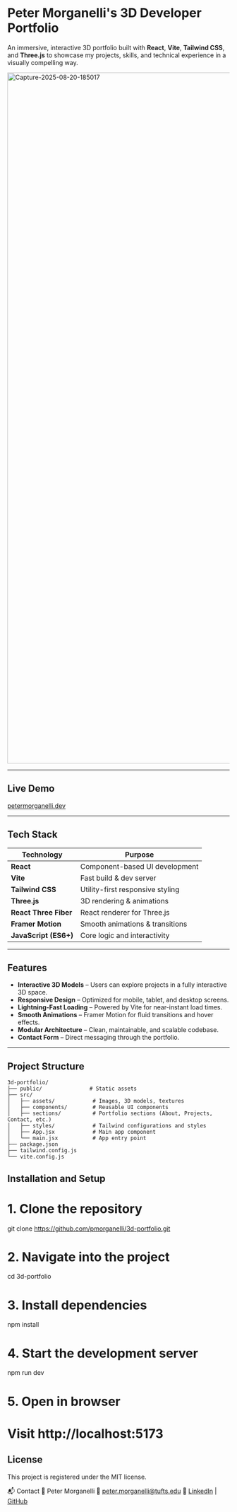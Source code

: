 # Peter Morganelli's 3D Developer Portfolio

An immersive, interactive 3D portfolio built with **React**, **Vite**, **Tailwind CSS**, and **Three.js** to showcase my projects, skills, and technical experience in a visually compelling way.

<img width="2747" height="1564" alt="Capture-2025-08-20-185017" src="https://github.com/user-attachments/assets/c78dff21-7a65-404a-97e2-c8c31c978465" />


---

## Live Demo
 [petermorganelli.dev](https://www.petermorganelli.dev) <!-- Replace with deployed URL -->

---

## Tech Stack

| Technology       | Purpose                                                   |
|------------------|-----------------------------------------------------------|
| **React**        | Component-based UI development                            |
| **Vite**         | Fast build & dev server                                   |
| **Tailwind CSS** | Utility-first responsive styling                          |
| **Three.js**     | 3D rendering & animations                                 |
| **React Three Fiber** | React renderer for Three.js                       |
| **Framer Motion**| Smooth animations & transitions                          |
| **JavaScript (ES6+)** | Core logic and interactivity                        |

---

## Features

-  **Interactive 3D Models** – Users can explore projects in a fully interactive 3D space.
-  **Responsive Design** – Optimized for mobile, tablet, and desktop screens.
-  **Lightning-Fast Loading** – Powered by Vite for near-instant load times.
-  **Smooth Animations** – Framer Motion for fluid transitions and hover effects.
-  **Modular Architecture** – Clean, maintainable, and scalable codebase.
-  **Contact Form** – Direct messaging through the portfolio.

---

## Project Structure

```plaintext
3d-portfolio/
├── public/               # Static assets
├── src/
│   ├── assets/            # Images, 3D models, textures
│   ├── components/        # Reusable UI components
│   ├── sections/          # Portfolio sections (About, Projects, Contact, etc.)
│   ├── styles/            # Tailwind configurations and styles
│   ├── App.jsx            # Main app component
│   └── main.jsx           # App entry point
├── package.json
├── tailwind.config.js
└── vite.config.js

```

## Installation and Setup
# 1. Clone the repository

git clone https://github.com/pmorganelli/3d-portfolio.git

# 2. Navigate into the project
cd 3d-portfolio

# 3. Install dependencies
npm install

# 4. Start the development server
npm run dev

# 5. Open in browser
# Visit http://localhost:5173

## License
This project is registered under the MIT license.

📬 Contact
💼 Peter Morganelli
📧 peter.morganelli@tufts.edu
🔗 [LinkedIn]([url](https://www.linkedin.com/in/peter-morganelli-102860258/)) | [GitHub]([url](https://github.com/pmorganelli))



